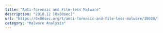 ```yaml
---
title: "Anti-forensic and File-less Malware"
description: "2018.12 [0x00sec]"
url: "https://0x00sec.org/t/anti-forensic-and-file-less-malware/10008/"
category: "Malware Analysis"
---
```

